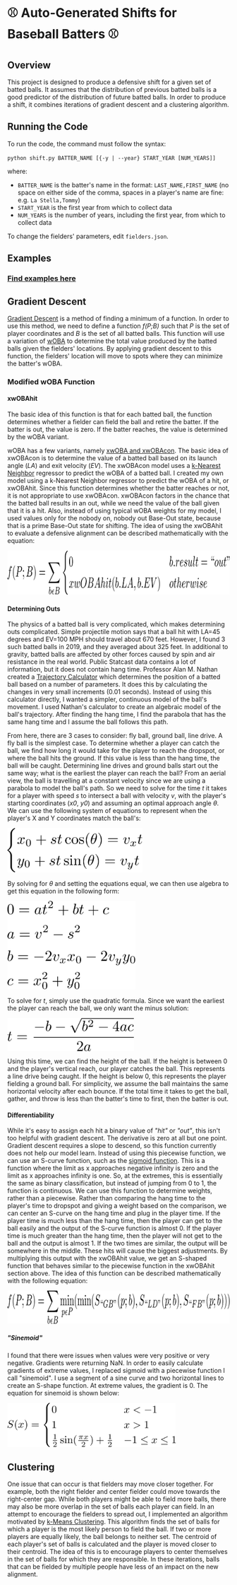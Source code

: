 # :baseball: Auto-Generated Shifts for Baseball Batters :baseball:

## Overview
This project is designed to produce a defensive shift for a given set of batted balls. It assumes that the distribution of previous batted balls is a good predictor of the distribution of future batted balls. In order to produce a shift, it combines iterations of gradient descent and a clustering algorithm.

## Running the Code
To run the code, the command must follow the syntax: 

`python shift.py BATTER_NAME [{-y | --year} START_YEAR [NUM_YEARS]]`

where:
- `BATTER_NAME` is the batter's name in the format: `LAST_NAME,FIRST_NAME` (no space on either side of the comma, spaces in a player's name are fine: e.g. `La Stella,Tommy`)
- `START_YEAR` is the first year from which to collect data
- `NUM_YEARS` is the number of years, including the first year, from which to collect data

To change the fielders' parameters, edit `fielders.json`.

## Examples
### [Find examples here](https://mccapobianco.github.io/ShiftGenerator/)

## Gradient Descent
[Gradient Descent](https://en.wikipedia.org/wiki/Gradient_descent) is a method of finding a minimum of a function. In order to use this method, we need to define a function *f(P;B)* such that *P* is the set of player coordinates and *B* is the set of all batted balls. This function will use a variation of [wOBA](https://library.fangraphs.com/offense/woba/) to determine the total value produced by the batted balls given the fielders' locations. By applying gradient descent to this function, the fielders' location will move to spots where they can minimize the batter's wOBA.

### Modified wOBA Function
#### xwOBAhit
The basic idea of this function is that for each batted ball, the function determines whether a fielder can field the ball and retire the batter. If the batter is out, the value is zero. If the batter reaches, the value is determined by the wOBA variant.

wOBA has a few variants, namely [xwOBA and xwOBAcon](https://technology.mlblogs.com/an-introduction-to-expected-weighted-on-base-average-xwoba-29d6070ba52b). The basic idea of xwOBAcon is to determine the value of a batted ball based on its launch angle (*LA*) and exit velocity (*EV*). The xwOBAcon model uses a [k-Nearest Neighbor](https://en.wikipedia.org/wiki/K-nearest_neighbors_algorithm) regressor to predict the wOBA of a batted ball. I created my own model using a k-Nearest Neighbor regressor to predict the wOBA of a hit, or xwOBAhit. Since this function determines whether the batter reaches or not, it is not appropriate to use xwOBAcon. xwOBAcon factors in the chance that the batted ball results in an out, while we need the value of the ball given that it is a hit. Also, instead of using typical wOBA weights for my model, I used values only for the nobody on, nobody out Base-Out state, because that is a prime Base-Out state for shifting. The idea of using the xwOBAhit to evaluate a defensive alignment can be described mathematically with the equation: 

<img src="./LaTeX/piecewise.png" height=100>

#### Determining Outs
The physics of a batted ball is very complicated, which makes determining outs complicated. Simple projectile motion says that a ball hit with LA=45 degrees and EV=100 MPH should travel about 670 feet. However, I found 3 such batted balls in 2019, and they averaged about 325 feet. In additional to gravity, batted balls are affected by other forces caused by spin and air resistance in the real world. Public Statcast data contains a lot of information, but it does not contain hang time. Professor Alan M. Nathan created a [Trajectory Calculator](http://baseball.physics.illinois.edu/trajectory-calculator.html) which determines the position of a batted ball based on a number of parameters. It does this by calculating the changes in very small increments (0.01 seconds). Instead of using this calculator directly, I wanted a simpler, continuous model of the ball's movement. I used Nathan's calculator to create an algebraic model of the ball's trajectory. After finding the hang time, I find the parabola that has the same hang time and I assume the ball follows this path.

From here, there are 3 cases to consider: fly ball, ground ball, line drive. A fly ball is the simplest case. To determine whether a player can catch the ball, we find how long it would take for the player to reach the dropspot, or where the ball hits the ground. If this value is less than the hang time, the ball will be caught. Determining line drives and ground balls start out the same way; what is the earliest the player can reach the ball? From an aerial view, the ball is travelling at a constant velocity since we are using a parabola to model the ball's path. So we need to solve for the time *t* it takes for a player with speed *s* to intersect a ball with velocity *v*, with the player's starting coordinates (*x0*, *y0*) and assuming an optimal approach angle *θ*. We can use the following system of equations to represent when the player's X and Y coordinates match the ball's:

<img src="./LaTeX/system.png" height=100>

By solving for *θ* and setting the equations equal, we can then use algebra to get this equation in the following form:

<img src="./LaTeX/quad_eq.png" height=200>

To solve for *t*, simply use the quadratic formula. Since we want the earliest the player can reach the ball, we only want the minus solution:

<img src="./LaTeX/quad_form.png" align="center" height=75>

Using this time, we can find the height of the ball. If the height is between 0 and the player's vertical reach, our player catches the ball. This represents a line drive being caught. If the height is below 0, this represents the player fielding a ground ball. For simplicity, we assume the ball maintains the same horizontal velocity after each bounce. If the total time it takes to get the ball, gather, and throw is less than the batter's time to first, then the batter is out.

#### Differentiability
While it's easy to assign each hit a binary value of *"hit"* or *"out"*, this isn't too helpful with gradient descent. The derivative is zero at all but one point. Gradient descent requires a slope to descend, so this function currently does not help our model learn. Instead of using this piecewise function, we can use an S-curve function, such as the [sigmoid function](https://en.wikipedia.org/wiki/Sigmoid_function). This is a function where the limit as x approaches negative infinity is zero and the limit as x approaches infinity is one. So, at the extremes, this is essentially the same as binary classification, but instead of jumping from 0 to 1, the function is continuous. We can use this function to determine weights, rather than a piecewise. Rather than comparing the hang time to the player's time to dropspot and giving a weight based on the comparison, we can center an S-curve on the hang time and plug in the player time. If the player time is much less than the hang time, then the player can get to the ball easily and the output of the S-curve function is almost 0. If the player time is much greater than the hang time, then the player will not get to the ball and the output is almost 1. If the two times are similar, the output will be somewhere in the middle. These hits will cause the biggest adjustments. By multiplying this output with the xwOBAhit value, we get an S-shaped function that behaves similar to the piecewise function in the xwOBAhit section above. The idea of this function can be described mathematically with the following equation:

<img src="./LaTeX/sigmoid.png" height=75>

##### "Sinemoid"
I found that there were issues when values were very positive or very negative. Gradients were returning NaN. In order to easily calculate gradients of extreme values, I replaced sigmoid with a piecewise function I call "sinemoid". I use a segment of a sine curve and two horizontal lines to create an S-shape function. At extreme values, the gradient is 0. The equation for sinemoid is shown below:

<img src="./LaTeX/sinemoid.png" height=100>

## Clustering
One issue that can occur is that fielders may move closer together. For example, both the right fielder and center fielder could move towards the right-center gap. While both players might be able to field more balls, there may also be more overlap in the set of balls each player can field. In an attempt to encourage the fielders to spread out, I implemented an algorithm motivated by [k-Means Clustering](https://en.wikipedia.org/wiki/K-means_clustering). This algorithm finds the set of balls for which a player is the most likely person to field the ball. If two or more players are equally likely, the ball belongs to neither set. The centroid of each player's set of balls is calculated and the player is moved closer to their centroid. The idea of this is to encourage players to center themselves in the set of balls for which they are responsible. In these iterations, balls that can be fielded by multiple people have less of an impact on the new alignment.

